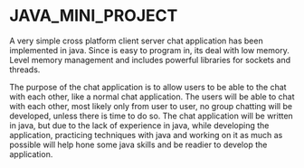 # JAVA_MINI_PROJECT
A very simple cross platform client server chat application has been implemented in java. Since is easy to program in, its deal with low memory. Level memory management and includes powerful libraries for sockets and threads.

The purpose of the chat application is to allow users to be able to the chat with each other, like a normal chat application. The users will be able to chat with each other, most likely only from user to user, no group chatting will be developed, unless there is time to do so. The chat application will be written in java, but due to the lack of experience in java, while developing the application, practicing techniques with java and working on it as much as possible will help hone some java skills and be readier to develop the application.
